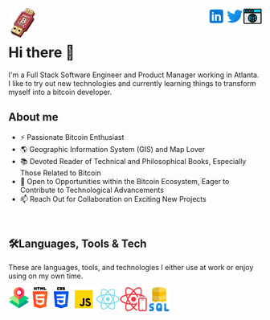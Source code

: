 <img align="left"
            src="img/saucy-tech-logo.png"
            alt="LinkedIn" height="60px" style="max-width: 100%;">
<a href="https://saucy.tech" rel="nofollow"> <img align="right"
            src="img/webpage.png"
            alt="Portfolio" height="36px" style="max-width: 100%;"> </a>
<a href="https://twitter.com/Saucy_Tech" rel="nofollow"> <img align="right"
            src="img/twitter_logo.svg"
            alt="Twitter" height="36px" style="max-width: 100%;"> </a>
<a href="https://www.linkedin.com/in/saucytech" rel="nofollow"> <img align="right"
            src="img/linkedin_logo.svg"
            alt="LinkedIn" height="36px" style="max-width: 100%;"> </a>
<br>
<br>

# Hi there 👋

I'm a Full Stack Software Engineer and Product Manager working in Atlanta. I like to try out new technologies and currently learning things to transform myself into a bitcoin developer.

## About me

- ⚡ Passionate Bitcoin Enthusiast
- 🌎 Geographic Information System (GIS) and Map Lover
- 📚 Devoted Reader of Technical and Philosophical Books, Especially Those Related to Bitcoin
- 🌱 Open to Opportunities within the Bitcoin Ecosystem, Eager to Contribute to Technological Advancements
- 📫 Reach Out for Collaboration on Exciting New Projects

<br>

## 🛠️Languages, Tools & Tech

These are languages, tools, and technologies I either use at work or enjoy using on my own time.

<p>
    <a href="https://www.esri.com/en-us/arcgis/about-arcgis/overview" rel="nofollow"><img align="left" alt="gis" height="42px"
            src="img/gis.png"
            style="max-width: 100%;"></a>
    <a href="#" rel="nofollow"><img align="left" alt="html5" height="42px"
            src="img/html5_logo.png"
            style="max-width: 100%;"></a>
                <a href="#" rel="nofollow"><img align="left" alt="css3" height="42px"
            src="img/css3_logo.png"
            style="max-width: 100%;"></a>
    <a href="https://www.javascript.com/" rel="nofollow"> <img align="left" alt="Javascript" height="48px"
            src="img/javascript_logo.png"
            style="max-width: 100%;"> </a>
    <a href="https://reactjs.org/" rel="nofollow"> <img align="left" alt="React" height="48px"
            src="img/react_logo.png"
            style="max-width: 100%;"> </a>   
    <a href="https://reactnative.dev/" rel="nofollow"> <img align="left" alt="React-Native" height="48px"
            src="img/react_native_logo.png"
            style="max-width: 100%;"> </a>   
    <a href="#" rel="nofollow"> <img
            src="img/sql-server.png"
            align="left" alt="Git" height="48px" style="max-width: 100%;"> </a>

</p>

<br>
<br>
<br>

<!-- ## Statistics

![Github Activity](https://github-readme-stats.vercel.app)
 -->

